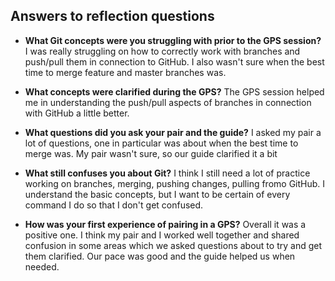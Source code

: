 ## Answers to reflection questions


* **What Git concepts were you struggling with prior to the GPS session?**
I was really struggling on how to correctly work with branches and push/pull them in connection to GitHub. I also wasn't sure when the best time to merge feature and master branches was.

* **What concepts were clarified during the GPS?**
The GPS session helped me in understanding the push/pull aspects of branches in connection with GitHub a little better. 

* **What questions did you ask your pair and the guide?**
I asked my pair a lot of questions, one in particular was about when the best time to merge was. My pair wasn't sure, so our guide clarified it a bit

* **What still confuses you about Git?**
I think I still need a lot of practice working on branches, merging, pushing changes, pulling fromo GitHub. I understand the basic concepts, but I want to be certain of every command I do so that I don't get confused. 

* **How was your first experience of pairing in a GPS?**
Overall it was a positive one. I think my pair and I worked well together and shared confusion in some areas which we asked questions about to try and get them clarified. Our pace was good and the guide helped us when needed. 
